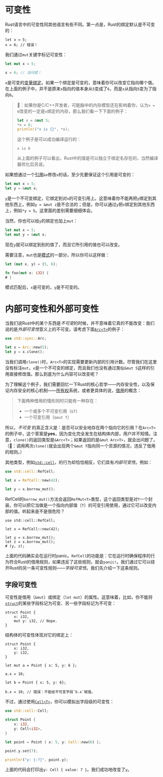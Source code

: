 # 可变性

Rust语言中的可变性同其他语言有些不同。第一点是，Rust的绑定默认是不可变的：

```rust,ignore
let x = 5;
x = 6; // 错误！
```

我们通过`mut`关键字标记可变性：

```rust
let mut x = 5;

x = 6; // 没问题！
```

`x`是可变的[变量绑定][vb]。如果一个绑定是可变的，意味着你可以改变它指向哪个值。在上面的例子中，并不是原来`x`指向的值本身从`5`变成了`6`，而是`x`从指向`5`变为了指向`6`。

> 🐷：如果你是C/C++开发者，可能脑中的内存模型还在影响着你，认为`x = 6`改变的一定是`x`绑定的内存，那么我们看一下下面的例子：
>
> ```rust
> let x = &mut 5;
> *x = 6;
> println!("x is {}", *x);
> ```
>
> 这个例子是可以成功编译运行的：
>
> ```text
> x is 6
> ```
>
> 从上面的例子可以看出，Rust中的值是可以独立于绑定名存在的，当然编译器优化后另说。

[vb]: variable-bindings.html

如果想通过一个[引用][ref]`&x`修改`x`的话，至少先要保证这个引用是可变的：

```rust
let mut x = 5;
let y = &mut x;
```

[ref]: references-and-borrowing.html

`y`是一个不可变绑定，它绑定到对`x`的可变引用上。这意味着你不能再把`y`绑定到其他东西上，例如`y = &mut z`是不合法的；但是，你可以通过`y`把`x`绑定到其他东西上，例如`*y = 5`。这里面的差别需要细细体会。

当然，你也可以给`y`的绑定也加上`mut`：

```rust
let mut x = 5;
let mut y = &mut x;
```

现在`y`就可以绑定到别的值了，而且它所引用的值也可以改变。

需要注意，`mut`也是[模式][pattern]的一部分，所以你可以这样做：

```rust
let (mut x, y) = (5, 6);

fn foo(mut x: i32) {
# }
```

模式匹配后，`x`是可变的，`y`是不可变的。

[pattern]: patterns.html

# 内部可变性和外部可变性

当我们说Rust中的某个东西是*不可变*的时候，并不意味着它真的不能改变：我们说的是*外部可变性*意义上的不可变。请考虑下面[`Arc<T>`][arc]的例子：

```rust
use std::sync::Arc;

let x = Arc::new(5);
let y = x.clone();
```

[arc]: ../std/sync/struct.Arc.html

当我们调用`clone()`时，`Arc<T>`的实现需要更新内部的引用计数。尽管我们在这里没有标注`mut`，`x`是一个不可变的绑定，而且我们也没有通过类似`&mut 5`这样的引用直接修改值。那么到底为什么内容可以改变呢？

为了理解这个例子，我们需要回忆一下Rust的核心哲学——内存安全性，以及保证内存安全的核心机制——[所有权][ownership]系统，或者更具体的说，[借用][borrowing]的概念：

> 下面两种借用的情形同时只能有一种存在：
>
> * 一个或多个不可变引用（`&T`）
> * 一个可变引用（`&mut T`）

[ownership]: ownership.html
[borrowing]: references-and-borrowing.html#borrowing

所以，*不可变* 的真正含义是：是否可以安全地存在两个指向它的引用？在`Arc<T>`的例子中，这个答案是**yes**，因为变化完全发生在结构体内部，用户并不知情。注意，`clone()`的返回类型是`&Arc<T>`；如果返回的是`&mut Arc<T>`，就会出问题了。（🐷：调用两次`clone()`就会出现两个`&mut T`指向同一个资源的情况，违反了借用的规则。）

其他类型，例如[`std::cell`][stdcell]，的行为却恰恰相反，它们具有*内部可变性*。例如：

```rust
use std::cell::RefCell;

let x = RefCell::new(42);

let y = x.borrow_mut();
```

[stdcell]: ../std/cell/index.html

RefCell的`borrow_mut()`方法会返回`RefMut<T>`类型，这个返回类型是对`T`一个封装，你可以把它当做是一个指向内部值（`T`）的可变引用使用，通过它可以改变内部的值。听起来是不是很危险？

```rust,ignore
use std::cell::RefCell;

let x = RefCell::new(42);

let y = x.borrow_mut();
let z = x.borrow_mut();
# (y, z);
```

上面的代码确实会在运行时panic。`RefCell`的功能是：它在运行时确保程序的行为符合Rust的借用规则，如果违反了这些规则，就会`panic!`。我们通过它可以绕开Rust的另一条可变性规则——*字段可变性*。我们先介绍一下这条规则。

## 字段可变性

可变性是借用（`&mut`）或绑定（`let mut`）的属性。这意味着，比如，你不能将[`struct`][struct]的某些字段标记为可变、另一些字段标记为不可变：

```rust,ignore
struct Point {
    x: i32,
    mut y: i32, // Nope.
}
```

结构体的可变性体现对它的绑定上：

```rust,ignore
struct Point {
    x: i32,
    y: i32,
}

let mut a = Point { x: 5, y: 6 };

a.x = 10;

let b = Point { x: 5, y: 6};

b.x = 10; // 错误：不能给不可变字段`b.x`赋值。
```

[struct]: structs.html

不过，通过使用[`Cell<T>`][cell]，你可以模拟出字段级的可变性：

```rust
use std::cell::Cell;

struct Point {
    x: i32,
    y: Cell<i32>,
}

let point = Point { x: 5, y: Cell::new(6) };

point.y.set(7);

println!("y: {:?}", point.y);
```

[cell]: ../std/cell/struct.Cell.html

上面的代码会打印出`y: Cell { value: 7 }`。我们成功地改变了`y`。
